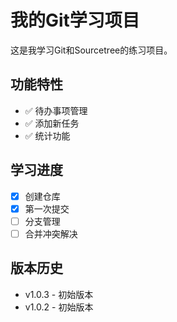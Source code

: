 # 我的Git学习项目

这是我学习Git和Sourcetree的练习项目。

## 功能特性
- ✅ 待办事项管理
- ✅ 添加新任务
- ✅ 统计功能

## 学习进度
- [x] 创建仓库
- [x] 第一次提交
- [ ] 分支管理
- [ ] 合并冲突解决

## 版本历史
- v1.0.3 - 初始版本
- v1.0.2 - 初始版本
